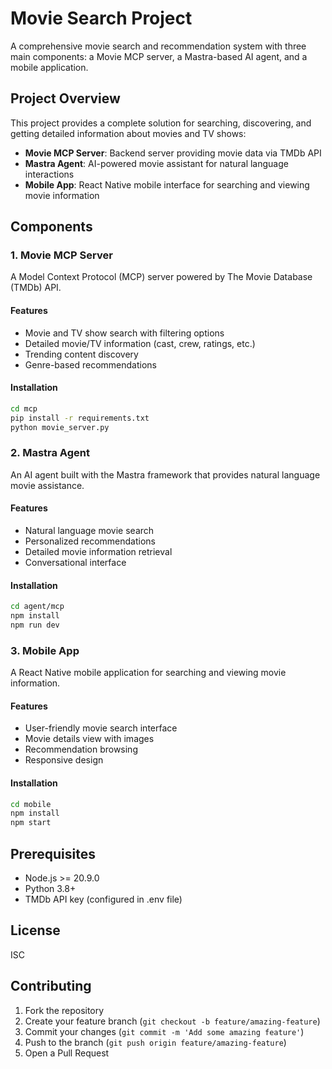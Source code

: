 # Movie Search Project

A comprehensive movie search and recommendation system with three main components: a Movie MCP server, a Mastra-based AI agent, and a mobile application.

## Project Overview

This project provides a complete solution for searching, discovering, and getting detailed information about movies and TV shows:

- **Movie MCP Server**: Backend server providing movie data via TMDb API
- **Mastra Agent**: AI-powered movie assistant for natural language interactions
- **Mobile App**: React Native mobile interface for searching and viewing movie information

## Components

### 1. Movie MCP Server

A Model Context Protocol (MCP) server powered by The Movie Database (TMDb) API.

#### Features
- Movie and TV show search with filtering options
- Detailed movie/TV information (cast, crew, ratings, etc.)
- Trending content discovery
- Genre-based recommendations

#### Installation
```bash
cd mcp
pip install -r requirements.txt
python movie_server.py
```

### 2. Mastra Agent

An AI agent built with the Mastra framework that provides natural language movie assistance.

#### Features
- Natural language movie search
- Personalized recommendations
- Detailed movie information retrieval
- Conversational interface

#### Installation
```bash
cd agent/mcp
npm install
npm run dev
```

### 3. Mobile App

A React Native mobile application for searching and viewing movie information.

#### Features
- User-friendly movie search interface
- Movie details view with images
- Recommendation browsing
- Responsive design

#### Installation
```bash
cd mobile
npm install
npm start
```

## Prerequisites

- Node.js >= 20.9.0
- Python 3.8+
- TMDb API key (configured in .env file)

## License

ISC

## Contributing

1. Fork the repository
2. Create your feature branch (`git checkout -b feature/amazing-feature`)
3. Commit your changes (`git commit -m 'Add some amazing feature'`)
4. Push to the branch (`git push origin feature/amazing-feature`)
5. Open a Pull Request
